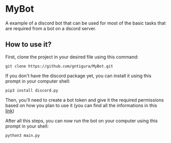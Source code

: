 # MyBot
A example of a discord bot that can be used for most of the basic tasks that are required from a bot on a dscord server.

## How to use it?
First, clone the project in your desired file using this command:

`git clone https://github.com/gntigura/MyBot.git` 

If you don't have the discord package yet, you can install it using this prompt in your computer shell:

`pip3 install discord.py`

Then, you'll need to create a bot token and give it the required permissions based on how you plan to use it (you can find all the informations in this [link](https://discord.com/developers/applications))

After all this steps, you can now run the bot on your computer using this prompt in your shell:

`python3 main.py`
